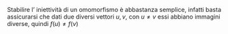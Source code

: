 Stabilire l’ iniettività di un omomorfismo è abbastanza semplice,
infatti basta assicurarsi che dati due diversi vettori $u,v$, con $u\neq v$ essi abbiano immagini diverse, quindi $f(u)\neq f(v)$
